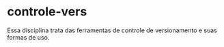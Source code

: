 # controle-vers

Essa disciplina trata das ferramentas de controle de versionamento e suas formas de uso.
